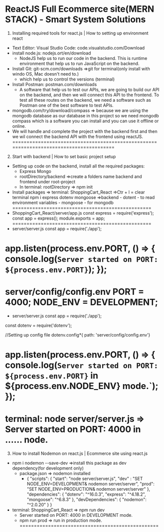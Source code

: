 # ReactJS Full Ecommerce site(MERN STACK) - Smart System Solutions
1. Installing required tools for react.js | How to setting up environment react
- Text Editor: Visual Studio Code: code.visualstudio.com/Download
- install node.js: nodejs.ort/en/download
    - NodeJS help us to run our code in the backend. This is runtime environment that help us to run JavaScript on the backend.
- Install Git: git-scm.com/downloads =>git for terminal(only install with windo OS, Mac doesn't need to.)
    - which help us to control the versions (terminal)
- Install Postman: postman.com/downloads
    - A software that help us to test our APIs, we are going to build our API on the backend, and then we will connect this API to the frontend. To test all these routes on the backend, we need a software such as Postman one of the best software to test APIs.
- mongodb.com/try/download/compass => because we are using the mongodb database as our database in this project so we need mongodb compass which is a software you can install and you can use it offline or online.
- We will handle and complete the project with the backend first and then we wil connect the backend API with the frontend using reactJS.
=======================================================================================
2. Start with backend | How to set basic project setup
- Setting up code on the backend, install all the required packages:
    - Express Mongo
    - rootDirectory/backend =>create a folders name backend and frontend under root-project
    - In terminal:
        rootDirectory => npm init
-  Install packages => terminal: ShoppingCart_React =>Ctr + l = clear terminal
    npm i express dotenv mongoose =>backend
        - dotent - to read environment variables
        - mongoose - for mongodb
=================================================
- ShoppingCart_React/server/app.js
const express = require('express');
const app = express();
module.exports = app;
=================================================
- server/server.js
const app = require('./app');

app.listen(process.env.PORT, () => {
    console.log(`Server started on PORT: ${process.env.PORT}`);
});
=================================================
server/config/config.env
PORT = 4000;
NODE_ENV = DEVELOPMENT;
=================================================
- server/server.js
const app = require('./app');

const dotenv = require('dotenv');

//Setting up config file
dotenv.config*{ path: 'server/config/config.env'}

app.listen(process.env.PORT, () => {
    console.log(`Server started on PORT: ${process.env.PORT}` in ${process.env.NODE_ENV} mode.`);
});
=================================================
terminal:
node server/server.js => Server started on PORT: 4000 in ...... node.
=======================================================================================
3. How to install Nodemon on react.js | Ecommerce site using react.js
- npm i nodemon --save-dev =>install this package as dev dependency(for development only)
    - package.json => nodemon installed
        - {
            "scripts": {
            "start": "node server/server.js",
            "dev" : "SET NODE_ENV=DEVELOPMENT& nodemon server/server",
            "prod": "SET NODE_ENV=PRODUCTION& nodemon server/server"
        },
        "dependencies": {
            "dotenv": "^16.0.3",
            "express": "^4.18.2",
            "mongoose": "^6.8.3"
        },
        "devDependencies": {
            "nodemon": "^2.0.20"
        }
        }
- terminal: ShoppingCart_React => npm run dev
    - Server started on PORT: 4000 in DEVELOPMENT mode.
    - npm run prod => run in production mode.
=================================================